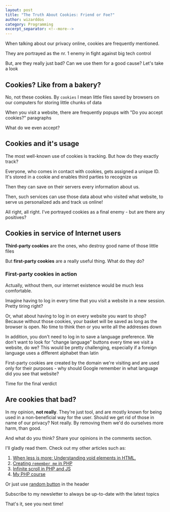 ```yaml
---
layout: post
title: "The Truth About Cookies: Friend or Foe?"
author: wizarddos
category: Programming
excerpt_separator: <!--more-->
---
```


When talking about our privacy online, cookies are frequently mentioned.

They are portrayed as the nr. 1 enemy in fight against big tech control

But, are they really just bad? Can we use them for a good cause? 
Let's take a look

## Cookies? Like from a bakery?

No, not these cookies. By `cookies` I mean little files saved by browsers on our computers for storing little chunks of data

When you visit a website, there are frequently popups with "Do you accept cookies?" paragraphs

What do we even accept?

## Cookies and it's usage

The most well-known use of cookies is tracking. But how do they exactly track?

Everyone, who comes in contact with cookies, gets assigned a unique ID. It's stored in a cookie and enables third parties to recognize us

Then they can save on their servers every information about us.

Then, such services can use those data about who visited what website, to serve us personalized ads and track us online!

All right, all right. I've portrayed cookies as a final enemy - but are there any positives?

## Cookies in service of Internet users

**Third-party cookies** are the ones, who destroy good name of those little files

But **first-party cookies** are a really useful thing. What do they do?

### First-party cookies in action

Actually, without them, our internet existence would be much less comfortable.

Imagine having to log in every time that you visit a website in a new session. Pretty tiring right?

Or, what about having to log in on every website you want to shop? Because without those cookies, your basket will be saved as long as the browser is open.
No time to think then or you write all the addresses down

In addition, you don't need to log in to save a language preference. We don't want to look for "change language" buttons every time we visit a website, do we?
This would be pretty challenging, especially if a foreign language uses a different alphabet than latin

First-party cookies are created by the domain we're visiting and are used only for their purposes - why should Google remember in what language did you see that website?



Time for the final verdict

## Are cookies that bad?

In my opinion, **not really**. They're just tool, and are mostly known for being used in a non-beneficial way for the user.
Should we get rid of those in name of our privacy? Not really. By removing them we'd do ourselves more harm, than good.

And what do you think? Share your opinions in the comments section.

I'll gladly read them. 
Check out my other articles such as:

1. [When less is more: Understanding void elements in HTML.](https://wizarddos.github.io/blog/programming/2024/04/19/why-some-elements-dont-have-ending-tag.html)
2. [Creating `remember me` in PHP](https://wizarddos.github.io/blog/programming/2024/05/01/remember-me-implementation-with-cookies-in-php.html)
3. [Infinite scroll in PHP and JS](https://wizarddos.github.io/blog/programming/2024/04/02/php-javascript-ajax-fetch-infinite-scroll.html)
4. [My PHP course](https://wizarddos.github.io/blog/series/php_0_to_hero.html)

Or just use [random button](https://wizarddos.github.io/blog/random) in the header

Subscribe to my newsletter to always be up-to-date with the latest topics

That's it, see you next time!